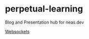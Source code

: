 # perpetual-learning
Blog and Presentation hub for neas.dev 

[Websockets](./ios-sockets/README.md)
